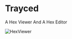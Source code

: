 # Trayced
A Hex Viewer And A Hex Editor 

![HexViewer](https://media.discordapp.net/attachments/763713136830054422/964881951402111006/HexFeature1.gif?width=788&height=394)
